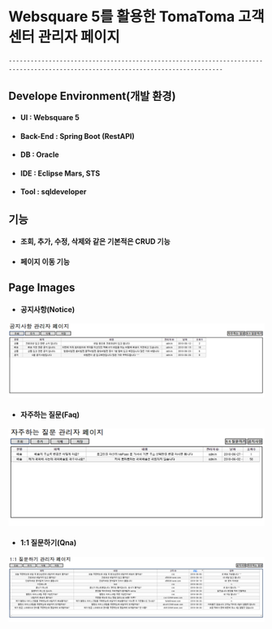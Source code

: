# Websquare 5를 활용한 TomaToma 고객센터 관리자 페이지
`---------------------------------------------------------------------------------------------------------------------------------`
## Develope Environment(개발 환경)
* #### UI : Websquare 5
* #### Back-End : Spring Boot (RestAPI)
* #### DB : Oracle
* #### IDE : Eclipse Mars, STS
* #### Tool : sqldeveloper

## 기능
* #### 조회, 추가, 수정, 삭제와 같은 기본적은 CRUD 기능
* #### 페이지 이동 기능

## Page Images
* #### 공지사항(Notice)
![TopcreTeam_CustomerCenter](./asset/noticeImg.PNG)
* #### 자주하는 질문(Faq)
![TopcreTeam_CustomerCenter](./asset/faqImg.PNG)
* #### 1:1 질문하기(Qna)
![TopcreTeam_CustomerCenter](./asset/qnaImg.PNG)

